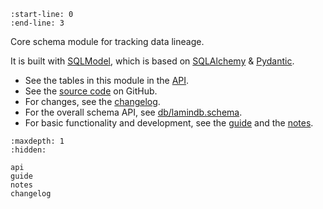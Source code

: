 ```{include} ../README.md
:start-line: 0
:end-line: 3
```

Core schema module for tracking data lineage.

It is built with [SQLModel](https://sqlmodel.tiangolo.com/), which is based on [SQLAlchemy](https://www.sqlalchemy.org/) & [Pydantic](https://pydantic-docs.helpmanual.io/).

- See the tables in this module in the [API](api).
- See the [source code](https://github.com/laminlabs/lnschema-core) on GitHub.
- For changes, see the [changelog](changelog).
- For the overall schema API, see [db/lamindb.schema](https://lamin.ai/docs/db/lamindb.schema).
- For basic functionality and development, see the [guide](guide) and the [notes](notes).

```{toctree}
:maxdepth: 1
:hidden:

api
guide
notes
changelog
```
